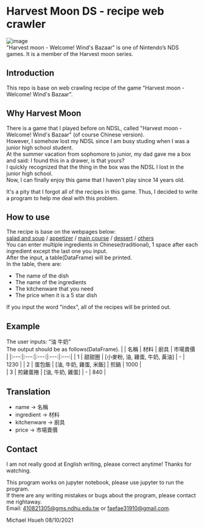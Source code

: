 # Harvest Moon DS - recipe web crawler  
  
![image](https://upload.wikimedia.org/wikipedia/en/e/e4/Harvest_Moon_DS_Grand_Bazaar_boxart.jpg)  
"Harvest moon - Welcome! Wind's Bazaar" is one of Nintendo’s NDS games. It is a member of the Harvest moon series.  
  
## Introduction  
This repo is base on web crawling recipe of the game "Harvest moon - Welcome! Wind's Bazaar".  
  
## Why Harvest Moon  
There is a game that I played before on NDSL, called "Harvest moon - Welcome! Wind's Bazaar" (of course Chinese version).  
However, I somehow lost my NDSL since I am busy studing when I was a junior high school student.  
At the summer vacation from sophomore to junior, my dad gave me a box and said: I found this in a drawer, is that yours?  
I quickly recognized that the thing in the box was the NDSL I lost in the junior high school.  
Now, I can finally enjoy this game that I haven't play since 14 years old.  
  
It's a pity that I forgot all of the recipes in this game. Thus, I decided to write a program to help me deal with this problem.  
  
## How to use  
The recipe is base on the webpages below:  
[salad and soup](https://leomoon173.pixnet.net/blog/post/6777691) / [appetizer](https://leomoon173.pixnet.net/blog/post/27331605) / [main course](https://leomoon173.pixnet.net/blog/post/6777767) / [dessert](https://leomoon173.pixnet.net/blog/post/6777940) / [others](https://leomoon173.pixnet.net/blog/post/6777982)  
You can enter multiple ingredients in Chinese(traditional), 1 space after each ingredient except the last one you input.  
After the input, a table(DataFrame) will be printed.  
In the table, there are:  
* The name of the dish  
* The name of the ingredients  
* The kitchenware that you need  
* The price when it is a 5 star dish  
  
If you input the word "index", all of the recipes will be printed out.
  
## Example  
The user inputs: “油 牛奶”  
The output should be as follows(DataFrame). 
|   | 名稱 | 材料 | 廚具 | 市場賣價 |
|:---:|:---:|:---:|:---:|:---:|
| 1 | 甜甜圈 | [小麥粉, 油, 雞蛋, 牛奶, 黃油] | - | 1230 | 
| 2 | 蛋包飯 | [油, 牛奶, 雞蛋, 米飯] | 煎鍋 | 1000 |  
| 3 | 煎雞蛋捲 | [油, 牛奶, 雞蛋] | - | 840 |  
  
## Translation  
* name -> 名稱  
* ingredient -> 材料  
* kitchenware -> 廚具  
* price -> 市場賣價  

## Contact
I am not really good at English writing, please correct anytime! Thanks for watching.  
  
This program works on jupyter notebook, please use jupyter to run the program.  
If there are any writing mistakes or bugs about the program, please contact me rightaway.  
Email: 410821305@gms.ndhu.edu.tw or faefae31910@gmail.com.  
  
Michael Hsueh 08/10/2021
